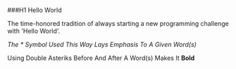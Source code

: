 ###H1 Hello World

The time-honored tradition of always starting a new programming challenge with 'Hello World'.

*The * Symbol Used This Way Lays Emphasis To A Given Word(s)*

Using Double Asteriks Before And After A Word(s) Makes It **Bold**
